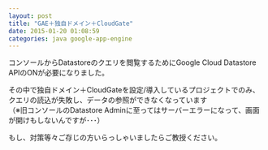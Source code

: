 ```yaml
---
layout: post
title: "GAE＋独自ドメイン＋CloudGate"
date: 2015-01-20 01:08:59
categories: java google-app-engine
---
```

<p>コンソールからDatastoreのクエリを閲覧するためにGoogle Cloud Datastore APIのONが必要になりました。</p>

<p>その中で独自ドメイン＋CloudGateを設定/導入しているプロジェクトでのみ、クエリの読込が失敗し、データの参照ができなくなっています<br>
（※旧コンソールのDatastore Adminに至ってはサーバーエラーになって、画面が開けもしないんですが･･･）</p>

<p>もし、対策等々ご存じの方いらっしゃいましたらご教授ください。</p>
